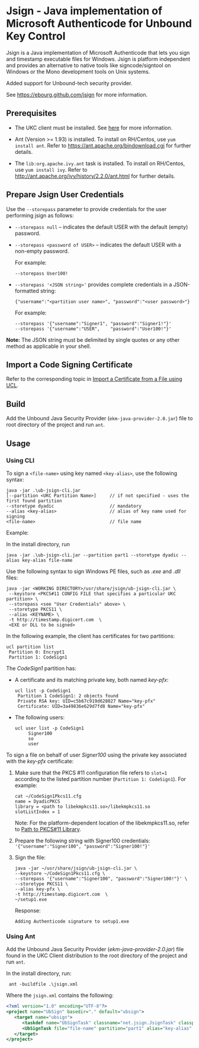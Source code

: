 Jsign - Java implementation of Microsoft Authenticode for Unbound Key Control
=============================================================================

Jsign is a Java implementation of Microsoft Authenticode that lets you sign
and timestamp executable files for Windows. Jsign is platform independent and
provides an alternative to native tools like signcode/signtool on Windows
or the Mono development tools on Unix systems.

Added support for Unbound-tech security provider.

See https://ebourg.github.com/jsign for more information.

## Prerequisites
* The UKC client must be installed. See [here](https://www.unboundtech.com/docs/UKC/UKC_User_Guide/HTML/Content/Products/UKC-EKM/UKC_User_Guide/Installation/ClientInstallation.html#h2_1) for more information.

* Ant (Version >= 1.93) is installed. 
To install on RH/Centos, use `yum install ant`.
Refer to https://ant.apache.org/bindownload.cgi for further details.

* The `lib:org.apache.ivy.ant` task is installed. 
To install on RH/Centos, use `yum install ivy`.
Refer to http://ant.apache.org/ivy/history/2.2.0/ant.html for further details.

## Prepare Jsign User Credentials
Use the `--storepass` parameter to provide credentials for the user performing jsign as follows:
* `--storepass null` – indicates the default USER with the default (empty) password.
* `--storepass <password of USER>` – indicates the default USER with a non-empty password.

    For example:

    `--storepass User100!`

* `--storepass '<JSON string>'` provides complete credentials in a JSON-formatted string:

     `{"username":"<partition user name>", "password":"<user password>"}`
 
    For example:

    ```
    --storepass '{"username":"Signer1", "password":"Signer1!"}'
    --storepass '{"username":"USER",    "password":"User100!"}'
    ```
    
**Note:** The JSON string must be delimited by single quotes or any other method as applicable in your shell.

## Import a Code Signing Certificate
Refer to the corresponding topic in [Import a Certificate from a File using UCL](https://www.unboundtech.com/docs/UKC/UKC_Code_Signing_IG/HTML/Content/Products/UKC-EKM/UKC_Code_Signing_IG/SigningCertificates.htm#h3_3).


## Build
Add the Unbound Java Security Provider (`ekm-java-provider-2.0.jar`) file to root directory of the project and run `ant`.

## Usage

### Using CLI 

To sign a `<file-name>` using key named `<key-alias>`, use the following syntax:

```
java -jar .\ub-jsign-cli.jar 
[--partition <UKC Partition Name>]     // if not specified - uses the first found partition
--storetype dyadic                     // mandatory
--alias <key-alias>                    // alias of key name used for signing 
<file-name>                            // file name                     
```

Example:

In the install directory, run

```
java -jar .\ub-jsign-cli.jar --partition part1 --storetype dyadic --alias key-alias file-name
```

Use the following syntax to sign Windows PE files, such as *.exe* and *.dll* files:

```
java -jar <WORKING DIRECTORY>/usr/share/jsign/ub-jsign-cli.jar \
 --keystore <PKCS#11 CONFIG FILE that specifies a particular UKC partition> \
 --storepass <see "User Credentials" above> \
 --storetype PKCS11 \
 --alias <KEYNAME> \
 -t http://timestamp.digicert.com  \
 <EXE or DLL to be signed>
```

In the following example, the client has certificates for two partitions:
```
ucl partition list
 Partition 0: Encrypt1
 Partition 1: CodeSign1
```

The *CodeSign1* partition has:

* A certificate and its matching private key, both named *key-pfx*: 
    ```
    ucl list -p CodeSign1
     Partition 1 CodeSign1: 2 objects found
     Private RSA key: UID=c5b67c919d628027 Name="key-pfx"
     Certificate: UID=3a49836e629d7fd8 Name="key-pfx"
    ```
* The following users: 
    ```
    ucl user list -p CodeSign1
         Signer100
         so
         user
    ```

To sign a file on behalf of user *Signer100* using the private key associated with the *key-pfx* certificate:

1. Make sure that the PKCS #11 configuration file refers to `slot=1` according to the listed partition number (`Partition 1: CodeSign1`). For example: 
    ```
    cat ~/CodeSign1Pkcs11.cfg
    name = DyadicPKCS
    library = <path to libekmpkcs11.so>/libekmpkcs11.so
    slotListIndex = 1
    ```
    Note: For the platform-dependent location of the libekmpkcs11.so, refer to [Path to PKCS#11 Library](https://www.unboundtech.com/docs/UKC/UKC_Integration_Guide/HTML/Content/Products/UKC-EKM/UKC_Integration_Guide/FrontMatter/Integration_with_UKC.htm#PKCS).
2. Prepare the following string with Signer100 credentials: 
    `'{"username":"Signer100", "password":"Signer100!"}'`
3. Sign the file: 
    ```
    java -jar ~/usr/share/jsign/ub-jsign-cli.jar \
    --keystore ~/CodeSign1Pkcs11.cfg \
    --storepass '{"username":"Signer100", "password":"Signer100!"}' \
    --storetype PKCS11 \
    --alias key-pfx \
    -t http://timestamp.digicert.com  \
    ~/setup1.exe
    ```
   Response:
   
   `Adding Authenticode signature to setup1.exe`



### Using Ant

Add the Unbound Java Security Provider (*ekm-java-provider-2.0.jar*) file found in the UKC Client distribution to the root directory of the project and run `ant`.

In the install directory, run:

```
 ant -buildfile .\jsign.xml
```
Where the `jsign.xml` contains the following:

```xml
<?xml version="1.0" encoding="UTF-8"?>
<project name="UbSign" basedir="." default="ubsign">
   <target name="ubsign">
      <taskdef name="UbSignTask" classname="net.jsign.JsignTask" classpath="ub-jsign-ant.jar" />
      <UbSignTask file="file-name" partition="part1" alias="key-alias" storetype="dyadic" />
   </target>
</project>
```
